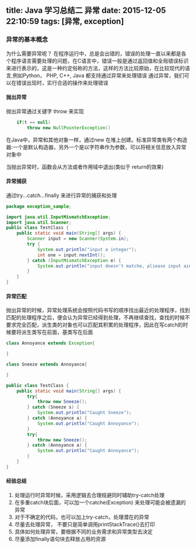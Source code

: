 title: Java 学习总结二  异常
date: 2015-12-05 22:10:59
tags: [异常, exception]
---

### 异常的基本概念

为什么需要异常呢？ 在程序运行中，总是会出错的，错误的处理一直以来都是各个程序语言需要处理的问题，在C语言中，错误一般是通过返回值和全局错误标识来进行表示的，这是一种约定俗称的方法，这样的方法比较原始，在比较现代的语言,例如Python， PHP, C++, Java 都支持通过异常来处理错误
通过异常，我们可以在错误出现时，实行合适的操作来处理错误

#### 抛出异常

抛出异常通过关键字 throw 来实现

```java
	if(t == null)
		throw new NullPointerException()
```

在Java中，异常和其他对象一样，通过new 在堆上创建。标准异常类有两个构造器:一个是默认构造器，另外一个是以字符串作为参数，可以将相关信息放入异常对象中

当抛出异常时，函数会从方法或者作用域中退出(类似于 return的效果)

#### 异常捕获

通过try...catch...finally 来进行异常的捕获和处理

```java
package exception_sample;

import java.util.InputMismatchException;
import java.util.Scanner;
public class TestClass {
    public static void main(String[] args) {
        Scanner input = new Scanner(System.in);
        try {
            System.out.println("input a integer");
            int one = input.nextInt();
        } catch (InputMismatchException e) {
            System.out.println("input doesn't matche, pliease input ainteger");
        }
    }
}
```

#### 异常匹配

抛出异常的时候，异常处理系统会按照代码书写的顺序找出最近的处理程序，找到匹配的处理程序之后，便会认为异常已经得到处理，不再继续查找，查找的时候不要求完全匹配，派生类的对象也可以匹配其积累的处理程序，因此在写catch的时候要将派生类写在前面，基类写在后面

```java
class Annoyance extends Exception{

}

class Sneeze extends Annoyance{

}

public class TestClass {
    public static void main(String[] args) {
        try{
            throw new Sneeze();
        } catch (Sneeze s) {
            System.out.println("Caught Sneeze");
        } catch (Annoyance a) {
            System.out.println("Caught Annoyance");
        }
        try{
            throw new Sneeze();
        } catch (Annoyance a) {
            System.out.println("Caught Annoyance");
        }
    }
}

```

#### 经验总结

1. 处理运行时异常时候，采用逻辑去合理规避同时辅助try-catch处理
2. 在多重catch块后面，可以加一个catche(Exception) 来处理可能会被遗漏的异常
3. 对于不确定的代码，也可以加上try-catch，处理潜在的异常
4. 尽量去处理异常， 不要只是简单调用printStackTrace()去打印
5. 具体如何处理异常，要根据不同的业务需求和异常类型去决定
6. 尽量添加finally语句块去释放占用的资源
